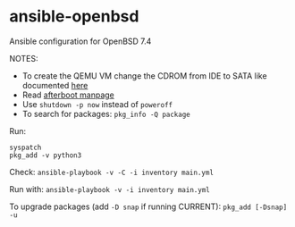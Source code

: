 # ansible-openbsd

Ansible configuration for OpenBSD 7.4

NOTES:
- To create the QEMU VM change the CDROM from IDE to SATA like documented [here](https://www.wezm.net/v2/posts/2023/openbsd-db-atapi-start-not-ready/)
- Read [afterboot manpage](https://man.openbsd.org/afterboot)
- Use `shutdown -p now` instead of `poweroff`
- To search for packages: `pkg_info -Q package`

Run:

```
syspatch
pkg_add -v python3
```

Check:
`ansible-playbook -v -C -i inventory main.yml`

Run with:
`ansible-playbook -v -i inventory main.yml`

To upgrade packages (add `-D snap` if running CURRENT):
`pkg_add [-Dsnap] -u`
